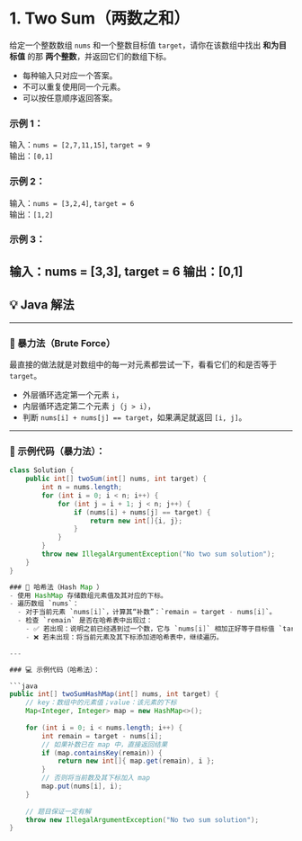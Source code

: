 # 1. Two Sum（两数之和）
给定一个整数数组 `nums` 和一个整数目标值 `target`，请你在该数组中找出 **和为目标值** 的那 **两个整数**，并返回它们的数组下标。

- 每种输入只对应一个答案。
- 不可以重复使用同一个元素。
- 可以按任意顺序返回答案。

### 示例 1：
输入：`nums = [2,7,11,15]`, `target = 9`  
输出：`[0,1]`  

### 示例 2：
输入：`nums = [3,2,4]`, `target = 6`  
输出：`[1,2]`  

### 示例 3：
输入：nums = [3,3], target = 6
输出：[0,1]
---

## 💡 Java 解法
---

### 🚩 暴力法（Brute Force）

最直接的做法就是对数组中的每一对元素都尝试一下，看看它们的和是否等于 `target`。

- 外层循环选定第一个元素 `i`，  
- 内层循环选定第二个元素 `j`（`j > i`），  
- 判断 `nums[i] + nums[j] == target`，如果满足就返回 `[i, j]`。

---

### 🔢 示例代码（暴力法）：

```java
class Solution {
    public int[] twoSum(int[] nums, int target) {
        int n = nums.length;
        for (int i = 0; i < n; i++) {
            for (int j = i + 1; j < n; j++) {
                if (nums[i] + nums[j] == target) {
                    return new int[]{i, j};
                }
            }
        }
        throw new IllegalArgumentException("No two sum solution");
    }
}

### 🚩 哈希法（Hash Map ）
- 使用 HashMap 存储数组元素值及其对应的下标。
- 遍历数组 `nums`：
  - 对于当前元素 `nums[i]`，计算其“补数”：`remain = target - nums[i]`。
  - 检查 `remain` 是否在哈希表中出现过：
    - ✅ 若出现：说明之前已经遇到过一个数，它与 `nums[i]` 相加正好等于目标值 `target`，直接返回两者的下标。
    - ❌ 若未出现：将当前元素及其下标添加进哈希表中，继续遍历。

---

### 💻 示例代码（哈希法）：

```java
public int[] twoSumHashMap(int[] nums, int target) {
    // key：数组中的元素值；value：该元素的下标
    Map<Integer, Integer> map = new HashMap<>();
    
    for (int i = 0; i < nums.length; i++) {
        int remain = target - nums[i];
        // 如果补数已在 map 中，直接返回结果
        if (map.containsKey(remain)) {
            return new int[]{ map.get(remain), i };
        }
        // 否则将当前数及其下标加入 map
        map.put(nums[i], i);
    }
    
    // 题目保证一定有解
    throw new IllegalArgumentException("No two sum solution");
}
